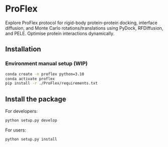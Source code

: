 # ProFlex
Explore ProFlex protocol for rigid-body protein-protein docking, interface diffusion, and Monte Carlo rotations/translations using PyDock, RFDiffusion, and PELE. Optimise protein interactions dynamically.

## Installation
### Environment manual setup (WIP)
```bash
conda create -n proflex python=3.10
conda activate proflex
pip install -r ./ProFlex/requirements.txt
```

## Install the package
For developers:
```bash
python setup.py develop
```
For users:
```bash
python setup.py install
```